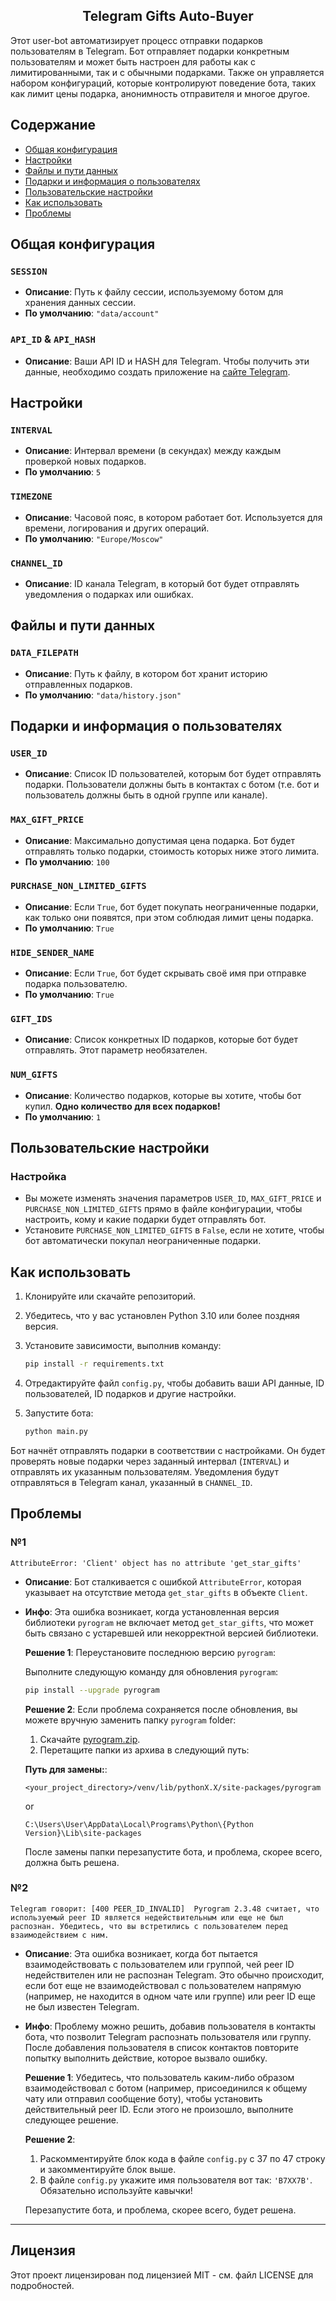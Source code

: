 <h2 align="center">
  Telegram Gifts Auto-Buyer<br/>
</h2>

Этот user-bot автоматизирует процесс отправки подарков пользователям в Telegram.
Бот отправляет подарки конкретным пользователям и может быть настроен для работы как с лимитированными, так и с обычными подарками.
Также он управляется набором конфигураций, которые контролируют поведение бота, таких как лимит цены подарка, анонимность отправителя и многое другое.

## Содержание
- [Общая конфигурация](#общая-конфигурация)
- [Настройки](#настройки)
- [Файлы и пути данных](#файлы-и-пути-данных)
- [Подарки и информация о пользователях](#подарки-и-информация-о-пользователях)
- [Пользовательские настройки](#пользовательские-настройки)
- [Как использовать](#как-использовать)
- [Проблемы](#проблемы)

## Общая конфигурация

### `SESSION`
- **Описание**: Путь к файлу сессии, используемому ботом для хранения данных сессии.
- **По умолчанию**: `"data/account"`

### `API_ID` & `API_HASH`
- **Описание**: Ваши API ID и HASH для Telegram. Чтобы получить эти данные, необходимо создать приложение на [сайте Telegram](https://my.telegram.org/auth).

## Настройки

### `INTERVAL`
- **Описание**: Интервал времени (в секундах) между каждым проверкой новых подарков.
- **По умолчанию**: `5`

### `TIMEZONE`
- **Описание**: Часовой пояс, в котором работает бот. Используется для времени, логирования и других операций.
- **По умолчанию**: `"Europe/Moscow"`

### `CHANNEL_ID`
- **Описание**: ID канала Telegram, в который бот будет отправлять уведомления о подарках или ошибках.

## Файлы и пути данных

### `DATA_FILEPATH`
- **Описание**: Путь к файлу, в котором бот хранит историю отправленных подарков.
- **По умолчанию**: `"data/history.json"`

## Подарки и информация о пользователях

### `USER_ID`
- **Описание**: Список ID пользователей, которым бот будет отправлять подарки. Пользователи должны быть в контактах с ботом (т.е. бот и пользователь должны быть в одной группе или канале).

### `MAX_GIFT_PRICE`
- **Описание**: Максимально допустимая цена подарка. Бот будет отправлять только подарки, стоимость которых ниже этого лимита.
- **По умолчанию**: `100`

### `PURCHASE_NON_LIMITED_GIFTS`
- **Описание**: Если `True`, бот будет покупать неограниченные подарки, как только они появятся, при этом соблюдая лимит цены подарка.
- **По умолчанию**: `True`

### `HIDE_SENDER_NAME`
- **Описание**: Если `True`, бот будет скрывать своё имя при отправке подарка пользователю.
- **По умолчанию**: `True`

### `GIFT_IDS`
- **Описание**: Список конкретных ID подарков, которые бот будет отправлять. Этот параметр необязателен.

### `NUM_GIFTS`
- **Описание**: Количество подарков, которые вы хотите, чтобы бот купил. **Одно количество для всех подарков!**
- **По умолчанию**: `1`

## Пользовательские настройки

### Настройка
- Вы можете изменять значения параметров `USER_ID`, `MAX_GIFT_PRICE` и `PURCHASE_NON_LIMITED_GIFTS` прямо в файле конфигурации, чтобы настроить, кому и какие подарки будет отправлять бот.
- Установите `PURCHASE_NON_LIMITED_GIFTS` в `False`, если не хотите, чтобы бот автоматически покупал неограниченные подарки.

## Как использовать

1. Клонируйте или скачайте репозиторий.
2. Убедитесь, что у вас установлен Python 3.10 или более поздняя версия.
3. Установите зависимости, выполнив команду:

    ```bash
    pip install -r requirements.txt
    ```

4. Отредактируйте файл `config.py`, чтобы добавить ваши API данные, ID пользователей, ID подарков и другие настройки.
5. Запустите бота:

    ```bash
    python main.py
    ```

Бот начнёт отправлять подарки в соответствии с настройками. Он будет проверять новые подарки через заданный интервал (`INTERVAL`) и отправлять их указанным пользователям. Уведомления будут отправляться в Telegram канал, указанный в `CHANNEL_ID`.

## Проблемы

### №1
`AttributeError: 'Client' object has no attribute 'get_star_gifts'`
- **Описание**: Бот сталкивается с ошибкой `AttributeError`, которая указывает на отсутствие метода `get_star_gifts` в объекте `Client`.
- **Инфо**: Эта ошибка возникает, когда установленная версия библиотеки `pyrogram` не включает метод `get_star_gifts`, что может быть связано с устаревшей или некорректной версией библиотеки.
  

  **Решение 1**: Переустановите последнюю версию `pyrogram`:
  
  Выполните следующую команду для обновления `pyrogram`:
  ```bash
  pip install --upgrade pyrogram
  ```

  **Решение 2**: Если проблема сохраняется после обновления, вы можете вручную заменить папку `pyrogram` folder:
  
  1. Скачайте [pyrogram.zip](https://github.com/user-attachments/files/17693486/pyrogram.zip).
  2. Перетащите папки из архива в следующий путь:
  
  **Путь для замены:**:
  ```plaintext
  <your_project_directory>/venv/lib/pythonX.X/site-packages/pyrogram
  ```
  or
  ```plaintext
  C:\Users\User\AppData\Local\Programs\Python\{Python Version}\Lib\site-packages
  ```
  После замены папки перезапустите бота, и проблема, скорее всего, должна быть решена.


### №2  
`Telegram говорит: [400 PEER_ID_INVALID]  Pyrogram 2.3.48 считает, что используемый peer ID является недействительным или еще не был распознан. Убедитесь, что вы встретились с пользователем перед взаимодействием с ним.`  
- **Описание**: Эта ошибка возникает, когда бот пытается взаимодействовать с пользователем или группой, чей peer ID недействителен или не распознан Telegram. Это обычно происходит, если бот еще не взаимодействовал с пользователем напрямую (например, не находится в одном чате или группе) или peer ID еще не был известен Telegram.
- **Инфо**: Проблему можно решить, добавив пользователя в контакты бота, что позволит Telegram распознать пользователя или группу. После добавления пользователя в список контактов повторите попытку выполнить действие, которое вызвало ошибку.

  **Решение 1**: Убедитесь, что пользователь каким-либо образом взаимодействовал с ботом (например, присоединился к общему чату или отправил сообщение боту), чтобы установить действительный peer ID. Если этого не произошло, выполните следующее решение.
  
  **Решение 2**:
  
  1. Раскомментируйте блок кода в файле `config.py` с 37 по 47 строку и закомментируйте блок выше.
  2. В файле `config.py` укажите имя пользователя вот так: `'B7XX7B'`. Обязательно используйте кавычки!
  
  Перезапустите бота, и проблема, скорее всего, будет решена.
---
## Лицензия

Этот проект лицензирован под лицензией MIT - см. файл LICENSE для подробностей.
